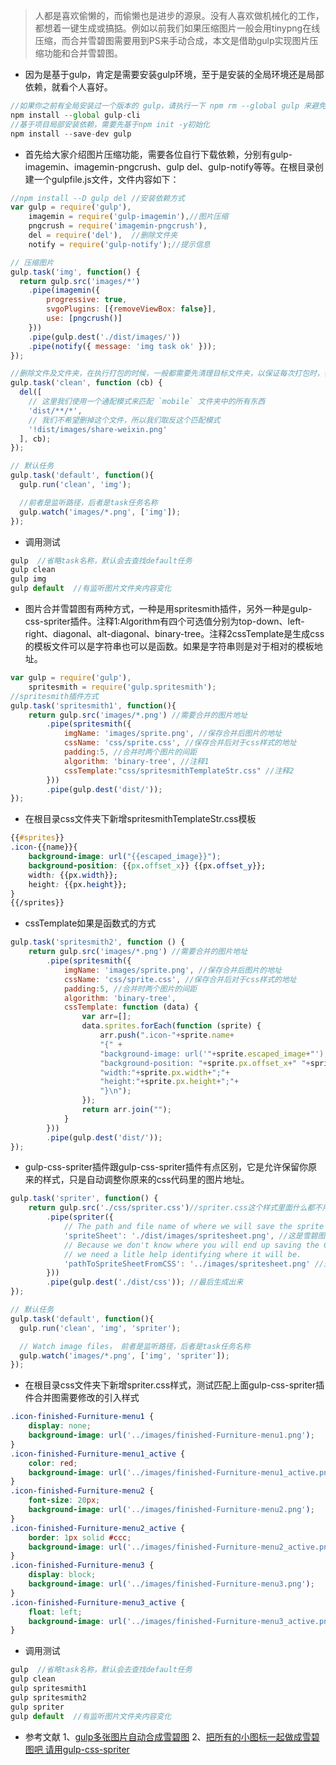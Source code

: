>人都是喜欢偷懒的，而偷懒也是进步的源泉。没有人喜欢做机械化的工作，都想着一键生成或搞掂。例如以前我们如果压缩图片一般会用tinypng在线压缩，而合并雪碧图需要用到PS来手动合成，本文是借助gulp实现图片压缩功能和合并雪碧图。

- 因为是基于gulp，肯定是需要安装gulp环境，至于是安装的全局环境还是局部依赖，就看个人喜好。
```js
//如果你之前有全局安装过一个版本的 gulp，请执行一下 npm rm --global gulp 来避免和 gulp-cli 冲突
npm install --global gulp-cli
//基于项目局部安装依赖，需要先基于npm init -y初始化
npm install --save-dev gulp
```

- 首先给大家介绍图片压缩功能，需要各位自行下载依赖，分别有gulp-imagemin、imagemin-pngcrush、gulp del、gulp-notify等等。在根目录创建一个gulpfile.js文件，文件内容如下：
```js
//npm install --D gulp del //安装依赖方式
var gulp = require('gulp'),
    imagemin = require('gulp-imagemin'),//图片压缩
    pngcrush = require('imagemin-pngcrush'),
    del = require('del'),  //删除文件夹
    notify = require('gulp-notify');//提示信息

// 压缩图片
gulp.task('img', function() {
  return gulp.src('images/*')
    .pipe(imagemin({
        progressive: true,
        svgoPlugins: [{removeViewBox: false}],
        use: [pngcrush()]
    }))
    .pipe(gulp.dest('./dist/images/'))
    .pipe(notify({ message: 'img task ok' }));
}); 

//删除文件及文件夹，在执行打包的时候，一般都需要先清理目标文件夹，以保证每次打包时，都是最新的文件。
gulp.task('clean', function (cb) {
  del([
    // 这里我们使用一个通配模式来匹配 `mobile` 文件夹中的所有东西
    'dist/**/*',
    // 我们不希望删掉这个文件，所以我们取反这个匹配模式
    '!dist/images/share-weixin.png'
  ], cb);
});

// 默认任务
gulp.task('default', function(){
  gulp.run('clean', 'img');

  //前者是监听路径，后者是task任务名称
  gulp.watch('images/*.png', ['img']);
});
```

- 调用测试
```js
gulp  //省略task名称，默认会去查找default任务
gulp clean
gulp img
gulp default  //有监听图片文件夹内容变化
```

- 图片合并雪碧图有两种方式，一种是用spritesmith插件，另外一种是gulp-css-spriter插件。注释1:Algorithm有四个可选值分别为top-down、left-right、diagonal、alt-diagonal、binary-tree。注释2cssTemplate是生成css的模板文件可以是字符串也可以是函数。如果是字符串则是对于相对的模板地址。
```js
var gulp = require('gulp'),
    spritesmith = require('gulp.spritesmith');
//spritesmith插件方式
gulp.task('spritesmith1', function(){
    return gulp.src('images/*.png') //需要合并的图片地址
        .pipe(spritesmith({
            imgName: 'images/sprite.png', //保存合并后图片的地址
            cssName: 'css/sprite.css', //保存合并后对于css样式的地址
            padding:5, //合并时两个图片的间距
            algorithm: 'binary-tree', //注释1
            cssTemplate:"css/spritesmithTemplateStr.css" //注释2
        }))
        .pipe(gulp.dest('dist/'));
});
```

- 在根目录css文件夹下新增spritesmithTemplateStr.css模板
```css
{{#sprites}}
.icon-{{name}}{
    background-image: url("{{escaped_image}}");
    background-position: {{px.offset_x}} {{px.offset_y}};
    width: {{px.width}};
    height: {{px.height}};
}
{{/sprites}}
```

- cssTemplate如果是函数式的方式
```js
gulp.task('spritesmith2', function () {
    return gulp.src('images/*.png') //需要合并的图片地址
        .pipe(spritesmith({
            imgName: 'images/sprite.png', //保存合并后图片的地址
            cssName: 'css/sprite.css', //保存合并后对于css样式的地址
            padding:5, //合并时两个图片的间距
            algorithm: 'binary-tree', 
            cssTemplate: function (data) {
                var arr=[];
                data.sprites.forEach(function (sprite) {
                    arr.push(".icon-"+sprite.name+
                    "{" +
                    "background-image: url('"+sprite.escaped_image+"');"+
                    "background-position: "+sprite.px.offset_x+" "+sprite.px.offset_y+";"+
                    "width:"+sprite.px.width+";"+
                    "height:"+sprite.px.height+";"+
                    "}\n");
                });
                return arr.join("");
            }
        }))
        .pipe(gulp.dest('dist/'));
});
```

- gulp-css-spriter插件跟gulp-css-spriter插件有点区别，它是允许保留你原来的样式，只是自动调整你原来的css代码里的图片地址。
```js
gulp.task('spriter', function() {
    return gulp.src('./css/spriter.css')//spriter.css这个样式里面什么都不用改，是你想要合并的图就要引用这个样式。 很重要。
        .pipe(spriter({
            // The path and file name of where we will save the sprite sheet
            'spriteSheet': './dist/images/spritesheet.png', //这是雪碧图自动合成的图。 很重要
            // Because we don't know where you will end up saving the CSS file at this point in the pipe,
            // we need a litle help identifying where it will be.
            'pathToSpriteSheetFromCSS': '../images/spritesheet.png' //这是在css引用的图片路径，很重要
        }))
        .pipe(gulp.dest('./dist/css')); //最后生成出来
}); 

// 默认任务
gulp.task('default', function(){
  gulp.run('clean', 'img', 'spriter');

  // Watch image files， 前者是监听路径，后者是task任务名称
  gulp.watch('images/*.png', ['img', 'spriter']);
});
```

- 在根目录css文件夹下新增spriter.css样式，测试匹配上面gulp-css-spriter插件合并图需要修改的引入样式
```css
.icon-finished-Furniture-menu1 {
    display: none;
    background-image: url('../images/finished-Furniture-menu1.png');
}
.icon-finished-Furniture-menu1_active {
    color: red;
    background-image: url('../images/finished-Furniture-menu1_active.png');
}
.icon-finished-Furniture-menu2 {
    font-size: 20px;
    background-image: url('../images/finished-Furniture-menu2.png');
}
.icon-finished-Furniture-menu2_active {
    border: 1px solid #ccc;
    background-image: url('../images/finished-Furniture-menu2_active.png');
}
.icon-finished-Furniture-menu3 {
    display: block;
    background-image: url('../images/finished-Furniture-menu3.png');
}
.icon-finished-Furniture-menu3_active {
    float: left;
    background-image: url('../images/finished-Furniture-menu3_active.png');
}
```

- 调用测试
```js
gulp  //省略task名称，默认会去查找default任务
gulp clean
gulp spritesmith1
gulp spritesmith2
gulp spriter
gulp default  //有监听图片文件夹内容变化
```

- 参考文献
1、[gulp多张图片自动合成雪碧图](https://www.cnblogs.com/qianlitiaotiao/p/5054231.html)
2、[把所有的小图标一起做成雪碧图吧 请用gulp-css-spriter](https://www.cnblogs.com/alone2015/p/5328079.html)